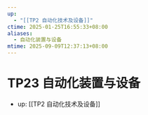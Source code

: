 ```yaml
---
up:
  - "[[TP2 自动化技术及设备]]"
ctime: 2025-01-25T16:55:33+08:00
aliases:
  - 自动化装置与设备
mtime: 2025-09-09T12:37:13+08:00
---
```


# TP23 自动化装置与设备

- up: [[TP2 自动化技术及设备]]
